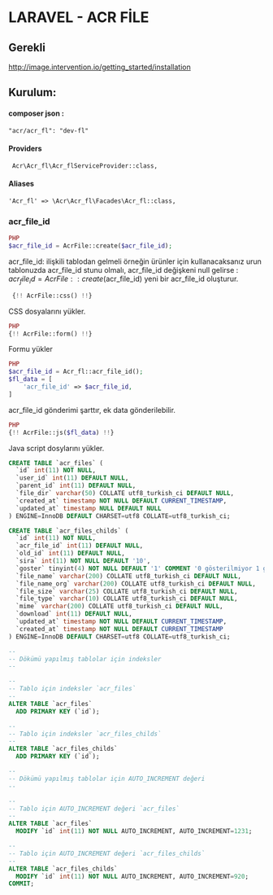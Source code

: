 #  LARAVEL - ACR FİLE 
## Gerekli 
http://image.intervention.io/getting_started/installation
## Kurulum:
#### composer json : 
```
"acr/acr_fl": "dev-fl"
```


#### Providers
```
 Acr\Acr_fl\Acr_flServiceProvider::class,
```
#### Aliases
```
'Acr_fl' => \Acr\Acr_fl\Facades\Acr_fl::class,
```
### acr_file_id

```php 
PHP
$acr_file_id = AcrFile::create($acr_file_id); 
```
acr_file_id: ilişkili tablodan gelmeli örneğin ürünler için kullanacaksanız urun tablonuzda acr_file_id stunu olmalı, acr_file_id değişkeni null gelirse : $acr_file_id = AcrFile::create($acr_file_id) yeni bir acr_file_id oluşturur.

```php
 {!! AcrFile::css() !!}  
```
CSS dosyalarını yükler.
```php 
PHP
{!! AcrFile::form() !!}
```
Formu yükler
```php 
PHP
$acr_file_id = Acr_fl::acr_file_id();
$fl_data = [
    'acr_file_id' => $acr_file_id,
]
```
acr_file_id gönderimi şarttır, ek data gönderilebilir.
```php 
PHP
{!! AcrFile::js($fl_data) !!}
```
Java script dosylarını yükler.

```sql 
CREATE TABLE `acr_files` (
  `id` int(11) NOT NULL,
  `user_id` int(11) DEFAULT NULL,
  `parent_id` int(11) DEFAULT NULL,
  `file_dir` varchar(50) COLLATE utf8_turkish_ci DEFAULT NULL,
  `created_at` timestamp NOT NULL DEFAULT CURRENT_TIMESTAMP,
  `updated_at` timestamp NULL DEFAULT NULL
) ENGINE=InnoDB DEFAULT CHARSET=utf8 COLLATE=utf8_turkish_ci;

CREATE TABLE `acr_files_childs` (
  `id` int(11) NOT NULL,
  `acr_file_id` int(11) DEFAULT NULL,
  `old_id` int(11) DEFAULT NULL,
  `sira` int(11) NOT NULL DEFAULT '10',
  `goster` tinyint(4) NOT NULL DEFAULT '1' COMMENT '0 gösterilmiyor 1 gösteriliyor',
  `file_name` varchar(200) COLLATE utf8_turkish_ci DEFAULT NULL,
  `file_name_org` varchar(200) COLLATE utf8_turkish_ci DEFAULT NULL,
  `file_size` varchar(25) COLLATE utf8_turkish_ci DEFAULT NULL,
  `file_type` varchar(10) COLLATE utf8_turkish_ci DEFAULT NULL,
  `mime` varchar(200) COLLATE utf8_turkish_ci DEFAULT NULL,
  `download` int(11) DEFAULT NULL,
  `updated_at` timestamp NOT NULL DEFAULT CURRENT_TIMESTAMP,
  `created_at` timestamp NOT NULL DEFAULT CURRENT_TIMESTAMP
) ENGINE=InnoDB DEFAULT CHARSET=utf8 COLLATE=utf8_turkish_ci;

--
-- Dökümü yapılmış tablolar için indeksler
--

--
-- Tablo için indeksler `acr_files`
--
ALTER TABLE `acr_files`
  ADD PRIMARY KEY (`id`);

--
-- Tablo için indeksler `acr_files_childs`
--
ALTER TABLE `acr_files_childs`
  ADD PRIMARY KEY (`id`);

--
-- Dökümü yapılmış tablolar için AUTO_INCREMENT değeri
--

--
-- Tablo için AUTO_INCREMENT değeri `acr_files`
--
ALTER TABLE `acr_files`
  MODIFY `id` int(11) NOT NULL AUTO_INCREMENT, AUTO_INCREMENT=1231;

--
-- Tablo için AUTO_INCREMENT değeri `acr_files_childs`
--
ALTER TABLE `acr_files_childs`
  MODIFY `id` int(11) NOT NULL AUTO_INCREMENT, AUTO_INCREMENT=920;
COMMIT;
```


